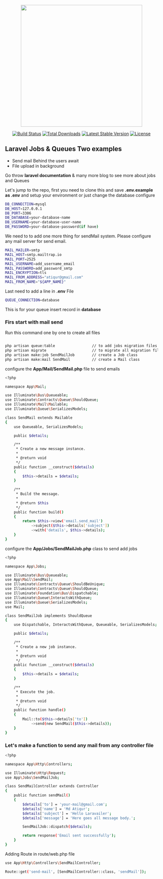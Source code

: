 <p align="center"><a href="https://laravel.com" target="_blank"><img src="https://raw.githubusercontent.com/laravel/art/master/logo-lockup/5%20SVG/2%20CMYK/1%20Full%20Color/laravel-logolockup-cmyk-red.svg" width="400"></a></p>

<p align="center">
<a href="https://travis-ci.org/laravel/framework"><img src="https://travis-ci.org/laravel/framework.svg" alt="Build Status"></a>
<a href="https://packagist.org/packages/laravel/framework"><img src="https://img.shields.io/packagist/dt/laravel/framework" alt="Total Downloads"></a>
<a href="https://packagist.org/packages/laravel/framework"><img src="https://img.shields.io/packagist/v/laravel/framework" alt="Latest Stable Version"></a>
<a href="https://packagist.org/packages/laravel/framework"><img src="https://img.shields.io/packagist/l/laravel/framework" alt="License"></a>
</p>

## Laravel Jobs & Queues Two examples

- Send mail Behind the users await
- File upload in background

Go throw **laravel documentation** & many more blog to see more about jobs and Queues

Let's jump to the repo, first you need to clone this and save **.env.example as .env** and setup your environment or just change the database configure

```sh
DB_CONNECTION=mysql
DB_HOST=127.0.0.1
DB_PORT=3306
DB_DATABASE=your-database-name
DB_USERNAME=your-database-user-name
DB_PASSWORD=your-database-password(if have)
```
We need to to add one more thing for sendMail system. Please configure any mail server for send email.

```sh
MAIL_MAILER=smtp
MAIL_HOST=smtp.mailtrap.io
MAIL_PORT=2525
MAIL_USERNAME=add_username_email
MAIL_PASSWORD=add_password_smtp
MAIL_ENCRYPTION=tls
MAIL_FROM_ADDRESS="atiqur@gmail.com"
MAIL_FROM_NAME="${APP_NAME}"
```

Last need to add a line in **.env** File

```sh
QUEUE_CONNECTION=database
```
This is for your queue insert record in **database**

### Firs start with mail send

Run this command one by one to create all files

```sh

php artisan queue:table                 // to add jobs migration files
php artisan migrate                     // to migrate all migration file
php artisan make:job SendMailJob        // create a Job class
php artisan make:mail SendMail          // create a Mail class

```

configure the **App/Mail/SendMail.php** file to send emails

```sh
<?php

namespace App\Mail;

use Illuminate\Bus\Queueable;
use Illuminate\Contracts\Queue\ShouldQueue;
use Illuminate\Mail\Mailable;
use Illuminate\Queue\SerializesModels;

class SendMail extends Mailable
{
    use Queueable, SerializesModels;

    public $details;

    /**
     * Create a new message instance.
     *
     * @return void
     */
    public function __construct($details)
    {
        $this->details = $details;
    }

    /**
     * Build the message.
     *
     * @return $this
     */
    public function build()
    {
        return $this->view('email.send_mail')
            ->subject($this->details['subject'])
            ->with('details', $this->details);
    }
}

```

configure the **App/Jobs/SendMailJob.php** class to send add jobs


```sh
<?php

namespace App\Jobs;

use Illuminate\Bus\Queueable;
use App\Mail\SendMail;
use Illuminate\Contracts\Queue\ShouldBeUnique;
use Illuminate\Contracts\Queue\ShouldQueue;
use Illuminate\Foundation\Bus\Dispatchable;
use Illuminate\Queue\InteractsWithQueue;
use Illuminate\Queue\SerializesModels;
use Mail;

class SendMailJob implements ShouldQueue
{
    use Dispatchable, InteractsWithQueue, Queueable, SerializesModels;

    public $details;

    /**
     * Create a new job instance.
     *
     * @return void
     */
    public function __construct($details)
    {
        $this->details = $details;
    }

    /**
     * Execute the job.
     *
     * @return void
     */
    public function handle()
    {
        Mail::to($this->details['to'])
            ->send(new SendMail($this->details));
    }
}

```

### Let's make a function to send any mail from any controller file

```sh
<?php

namespace App\Http\Controllers;

use Illuminate\Http\Request;
use App\Jobs\SendMailJob;

class SendMailController extends Controller
{
    public function sendMail()
    {
        $details['to'] = 'your-mail@gmail.com';
        $details['name'] = 'Md Atiqur';
        $details['subject'] = 'Hello Laravailer';
        $details['message'] = 'Here goes all message body.';

        SendMailJob::dispatch($details);

        return response('Email sent successfully');
    }
}

```

Adding Route in route/web.php file

```sh
use App\Http\Controllers\SendMailController;

Route::get('send-mail', [SendMailController::class, 'sendMail']);

```
